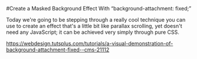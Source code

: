 #Create a Masked Background Effect With “background-attachment: fixed;”

Today we're going to be stepping through a really cool technique you can use to create an effect that's a little bit like parallax scrolling, yet doesn't need any JavaScript; it can be achieved very simply through pure CSS.

https://webdesign.tutsplus.com/tutorials/a-visual-demonstration-of-background-attachment-fixed--cms-21112
